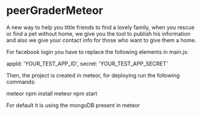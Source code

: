 # peerGraderMeteor

A new way to help you little friends to find a lovely family, when you rescue or find a pet without home, we give you the tool to publish his information and also we give your contact info for those who want to give them a home.

For facebook login you have to replace the following elements in main.js:

appId: 'YOUR_TEST_APP_ID',
secret: 'YOUR_TEST_APP_SECRET'

Then, the project is created in meteor, for deploying run the following commands:

meteor npm install
meteor npm start

For default it is using the mongoDB present in meteor
